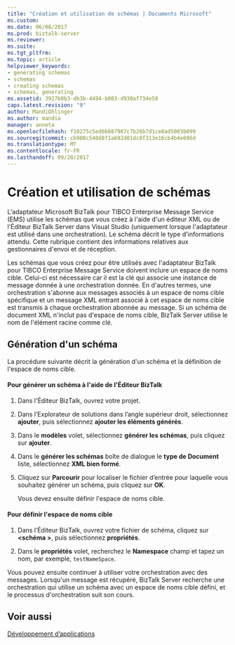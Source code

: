 ```yaml
---
title: "Création et utilisation de schémas | Documents Microsoft"
ms.custom: 
ms.date: 06/08/2017
ms.prod: biztalk-server
ms.reviewer: 
ms.suite: 
ms.tgt_pltfrm: 
ms.topic: article
helpviewer_keywords:
- generating schemas
- schemas
- creating schemas
- schemas, generating
ms.assetid: 3927b0b3-db3b-4494-b003-d930af734e58
caps.latest.revision: "9"
author: MandiOhlinger
ms.author: mandia
manager: anneta
ms.openlocfilehash: f10275c5ed0b887907c7b26b7d1ce8ad5003b099
ms.sourcegitcommit: cb908c540d8f1a692d01dc8f313e16cb4b4e696d
ms.translationtype: MT
ms.contentlocale: fr-FR
ms.lasthandoff: 09/20/2017
---
```

# <a name="creating-and-using-schemas"></a>Création et utilisation de schémas
L'adaptateur Microsoft BizTalk pour TIBCO Enterprise Message Service (EMS) utilise les schémas que vous créez à l'aide d'un éditeur XML ou de l'Éditeur BizTalk Server dans Visual Studio (uniquement lorsque l'adaptateur est utilisé dans une orchestration). Le schéma décrit le type d'informations attendu. Cette rubrique contient des informations relatives aux gestionnaires d'envoi et de réception.  
  
 Les schémas que vous créez pour être utilisés avec l'adaptateur BizTalk pour TIBCO Enterprise Message Service doivent inclure un espace de noms cible. Celui-ci est nécessaire car il est la clé qui associe une instance de message donnée à une orchestration donnée. En d'autres termes, une orchestration s'abonne aux messages associés à un espace de noms cible spécifique et un message XML entrant associé à cet espace de noms cible est transmis à chaque orchestration abonnée au message. Si un schéma de document XML n'inclut pas d'espace de noms cible, BizTalk Server utilise le nom de l'élément racine comme clé.  
  
## <a name="generating-a-schema"></a>Génération d'un schéma  
 La procédure suivante décrit la génération d'un schéma et la définition de l'espace de noms cible.  
  
#### <a name="to-generate-a-schema-using-biztalk-editor"></a>Pour générer un schéma à l'aide de l'Éditeur BizTalk  
  
1.  Dans l'Éditeur BizTalk, ouvrez votre projet.  
  
2.  Dans l’Explorateur de solutions dans l’angle supérieur droit, sélectionnez **ajouter**, puis sélectionnez **ajouter les éléments générés**.  
  
3.  Dans le **modèles** volet, sélectionnez **générer les schémas**, puis cliquez sur **ajouter**.  
  
4.  Dans le **générer les schémas** boîte de dialogue le **type de Document** liste, sélectionnez **XML bien formé**.  
  
5.  Cliquez sur **Parcourir** pour localiser le fichier d’entrée pour laquelle vous souhaitez générer un schéma, puis cliquez sur **OK**.  
  
     Vous devez ensuite définir l'espace de noms cible.  
  
#### <a name="to-set-the-target-namespace"></a>Pour définir l'espace de noms cible  
  
1.  Dans l’Éditeur BizTalk, ouvrez votre fichier de schéma, cliquez sur  **\<schéma >**, puis sélectionnez **propriétés**.  
  
2.  Dans le **propriétés** volet, recherchez le **Namespace** champ et tapez un nom, par exemple, `testNameSpace`.  
  
 Vous pouvez ensuite continuer à utiliser votre orchestration avec des messages. Lorsqu'un message est récupéré, BizTalk Server recherche une orchestration qui utilise un schéma avec un espace de noms cible défini, et le processus d'orchestration suit son cours.  
  
## <a name="see-also"></a>Voir aussi  
 [Développement d’applications](../core/developing-applications5.md)